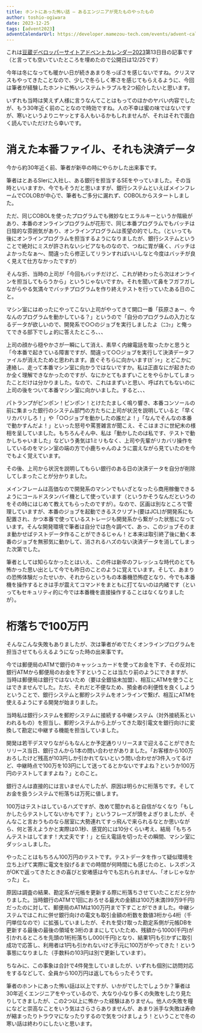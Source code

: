 ```yaml
---
title: ホントにあった怖い話 – あるエンジニアが見たものやったもの
author: toshio-ogiwara
date: 2023-12-25
tags: [advent2023]
adventCalendarUrl: https://developer.mamezou-tech.com/events/advent-calendar/2023/
---
```


これは[豆蔵デベロッパーサイトアドベントカレンダー2023](/events/advent-calendar/2023/)第13日目の記事です（と言っても空いていたところを埋めたので公開日は12/25です）

今年は冬になっても暖かい日が続きあまり冬っぽさを感じないですね。クリスマスもやってきたことなので、少しで冬らしく寒さを感じてもらえるように、今回は筆者が経験したホントに怖いシステムトラブルを2つ紹介したいと思います。

いずれも当時は笑えず人様に言うなんてことはもってのほかのヤバい内容でしたが、もう30年近く前のことなので時効ですね。人の不幸は蜜の味ではないですが、寒いというよりニヤッとする人もいるかもしれませんが、それはそれで面白く読んでいただけたら幸いです。

# 消えた本番ファイル、それも決済データ
今から約30年近く前、筆者が新卒の時にやらかした出来事です。

筆者はとあるSIerに入社し、ある銀行を担当するSEをやっていました。その当時といいますか、今でもそうだと思いますが、銀行システムといえばメインフレームでCOLOBが中心で、筆者もご多分に漏れず、COBOLからスタートしました。

ただ、同じCOBOLを使ったプログラムでも微妙なヒエラルキーというか階級があり、本番のオンラインプログラムが花形で、同じ本番プログラムでもバッチは日陰的な雰囲気があり、オンラインプログラムは羨望の的でした。（といっても後にオンラインプログラムを担当するようになりましたが、銀行システムということで絶対にミスが許されないシビアなものなので、つねに胃が痛く、バッチはよかったなぁ～、間違ったら修正してリランすればいいしなと今度はバッチが良く見えて仕方なかったですが）

そんな折、当時の上司が「今回もバッチだけど、これが終わったら次はオンラインを担当してもらうから」というじゃないですか。それを聞いて鼻をフガフガしながらやる気満々でバッチプログラムを作り終えテストを行っていたある日のこと。

マシン室にはめったにやってこない上司がやってきて開口一番「荻原さぁー、今なんのプログラムを動かしている？」というので「自分のプログラムの入力となるデータが欲しいので、開発系で○○のジョブを実行しましたよ（ﾆｺｯ」と俺ってできる部下でしょ的に答えたところ、、、

上司の顔から穏やかさが一瞬にして消え、素早く内線電話を取ったかと思うと「今本番で起きている障害ですが、間違って○○ジョブを実行して決済データファイルが消えたためと思われます。直ぐそちらに向かいます(ｶﾞｼｬ」とどこかに連絡し、走って本番マシン室に向かうではないですか。私は正直なにが起きたのか全く理解できなかったのですが、なにかとてもまずいことをやらかしてしまったことだけは分かりました。なので、これはまずいと思い、呼ばれてもないのに上司の後をついて本番マシン室に向かいました。すると、、、

パトランプがピンポン！ピンポン！とけたたましく鳴り響き、本番コンソールの前に集まった銀行のシステム部門の方たちに上司が状況を説明していると「早くリカバリしろ！」や「○○ジョブを動かしたの誰だよ！」「なんでそんなの本番で動かすんだよ！」といった怒号や罵詈雑言が聞こえ、そこはまさに世紀末の様相を呈していました。もちろんそん中、私は「動かしたのは私です、テストで動かしちゃいました」などいう勇気は1ミリもなく、上司や先輩がリカバリ操作をしているのをマシン室の端の方で小鹿ちゃんのように震えながら見ていたのを今でもよく覚えています。

その後、上司から状況を説明してもらい銀行のある日の決済データを自分が削除してしまったことが分かりました。

メインフレームは高価なので開発系のマシンでもいざとなったら商用稼働できるようにコールドスタンバイ機として使っています（というかそうなんだというのをその時にはじめて教えてもらったのですが）。なので、区画は別なところで管理していますが、本番のジョブを起動できるスクリプト(要はJCL)が開発系にも配置され、かつ本番で使っているストレージも開発系から繋がった状態になっています。そんな開発環境で筆者は自分では色々調べて、あっ、このジョブそのまま動かせばテストデータ作ることができるじゃん！と本来は取引終了後に動く本番のジョブを無邪気に動かして、消されるハズのない決済データを消してしまった次第でした。

筆者としては知らなかったとはいえ、この件は新卒のフレッシュな時代のとても怖かった思い出として今でも昨日のことのように覚えています。そして、あまりの恐怖体験だったせいか、それからというもの本番機恐怖症となり、今でも本番機を操作するときは手が震えてコマンドをまともに打てないのは内緒です（といってもセキュリティ的に今では本番機を直接操作することはなくなりましたが）。

# 桁落ちで100万円
そんなこんな失敗もありましたが、次は筆者がめでたくオンラインプログラムを担当させてもらえるようになった時の出来事です。

今では郵便局のATMで銀行のキャッシュカードを使ってお金を下す、その反対に銀行ATMから郵便局のお金を下すということは当たり前のようにできますが、当時は郵便局は銀行ではないため（要は全銀協未加盟）、相互にATMを使うことはできませんでした。ただ、それだと不便なため、預金者の利便性を良くしようということで、銀行システムと郵貯システムをオンラインで繋げ、相互にATMを使えるようにする開発が始まりました。

当時私は銀行システムを郵貯システムに接続する中継システム（対外接続系といわれるもの）を担当し、郵貯システムから上がってきた取引電文を銀行向けに変換して勘定に中継する機能を担当していました。

開発は若干デスマりながらもなんとか予定通りリリースまで迎えることができたリリース当日、銀行さんから1本の問い合わせがありました。「お客様から100万おろしたけど残高が103円しか引かれてないという問い合わせが3件入ってるけど、中継時点で100万を103円にして送ってるとかないですよね？というか100万円のテストしてますよね？」とのこと。

銀行さんは直接的には言いませんでしたが、原因は明らかに桁落ちです。そしてお金を扱うシステムで桁落ちは万死に値します。

100万はテストはしているハズですが、改めて聞かれると自信がなくなり「もしかしたらテストしてないかもです？」というフレーズが頭をよぎりましたが、そんなこと言おうものなら居室に大勢連れてすっ飛んで来られるなとか思いながら、何と答えようかと実際は0.1秒、感覚的には10分くらい考え、結局「もちろんテストはしてます！大丈夫です！」と伝え電話を切ったその瞬間、マシン室にダッシュしました。

やったことはもちろん100万円のテストです。テストデータを作って疑似環境を立ち上げて実際に電文を投げるまでの時間が何時間にも感じたのと、レスポンスがOKで返ってきたときの喜びと安堵感は今でも忘れられません、「オレじゃなかった」と。

原因は調査の結果、勘定系が元帳を更新する際に桁落ちさせていたことだと分かりました。当時銀行のATMで1回におろせる最大の金額は100万未満(99万9千円)だったのに対して、郵便局のATMは100万円まで下すことができました。中継システムではこれに併せ銀行向けの電文も取引金額の桁数を数値3桁から4桁（千円単位なので）に拡張していましたが、それを受け取った勘定系側が元帳DBを更新する最後の最後の領域を3桁のままにしていたため、残額から1000(千円)が引かれるところを先頭の1桁桁落ちし000(千円)となり、結果1円も引かずに取引成功で応答し、利用者は1円も引かれないけど手元に100万がやってきた！という事態になりました（手数料の103円は別で更新しています）。

ちなみに、この事象は合計で4件発生していましたが、いずれも個別に訪問対応をするなどして、全員から100万円は返してもらったそうです。


筆者のホントにあった怖い話は以上ですが、いかがでしたでしょうか？筆者は30年近くエンジニアをやっているので、大なり小なり多くの失敗をしたり見たりしてきましたが、この2つ以上に怖かった経験はありません。他人の失敗を糧になどと崇高なことをいう気はさらさらありませんが、あまり派手な失敗は寿命が縮まったりトラウマになったりするので気をつけましょう！ということで冬の寒い話は終わりにしたいと思います。


